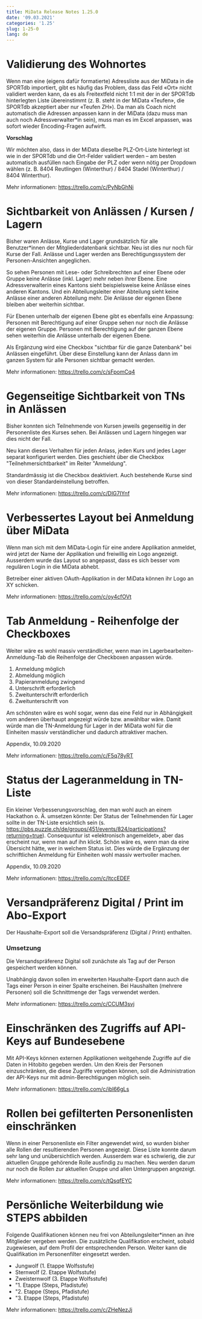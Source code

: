 ```yaml
---
title: MiData Release Notes 1.25.0
date: '09.03.2021'
categories: '1.25'
slug: 1-25-0
lang: de
---
```


# Validierung des Wohnortes
Wenn man eine (eigens dafür formatierte) Adressliste aus der MiData in die SPORTdb importiert, gibt es häufig das Problem, dass das Feld «Ort» nicht validiert werden kann, da es als Freitextfeld nicht 1:1 mit der in der SPORTdb hinterlegten Liste übereinstimmt (z. B. steht in der MiData «Teufen», die SPORTdb akzeptiert aber nur «Teufen ZH»). Da man als Coach nicht automatisch die Adressen anpassen kann in der MiData (dazu muss man auch noch Adressverwalter\*in sein), muss man es im Excel anpassen, was sofort wieder Encoding-Fragen aufwirft. 

**Vorschlag**

Wir möchten also, dass in der MiData dieselbe PLZ-Ort-Liste hinterlegt ist wie in der SPORTdb und die Ort-Felder validiert werden – am besten automatisch ausfüllen nach Eingabe der PLZ oder wenn nötig per Dropdown wählen (z. B. 8404 Reutlingen (Winterthur) / 8404 Stadel (Winterthur) / 8404 Winterthur).

Mehr informationen: https://trello.com/c/PyNbGhNi

# Sichtbarkeit von Anlässen / Kursen / Lagern
Bisher waren Anlässe, Kurse und Lager grundsätzlich für alle Benutzer\*innen der Mitgliederdatenbank sichtbar. Neu ist dies nur noch für Kurse der Fall. Anlässe und Lager werden ans Berechtigungssystem der Personen-Ansichten angeglichen.

So sehen Personen mit Lese- oder Schreibrechten auf einer Ebene oder Gruppe keine Anlässe (inkl. Lager) mehr neben ihrer Ebene. Eine Adressverwalterin eines Kantons sieht beispielsweise keine Anlässe eines anderen Kantons. Und ein Abteilungsleiter einer Abteilung sieht keine Anlässe einer anderen Abteilung mehr. Die Anlässe der eigenen Ebene bleiben aber weiterhin sichtbar.

Für Ebenen unterhalb der eigenen Ebene gibt es ebenfalls eine Anpassung: Personen mit Berechtigung auf einer Gruppe sehen nur noch die Anlässe der eigenen Gruppe. Personen mit Berechtigung auf der ganzen Ebene sehen weiterhin die Anlässe unterhalb der eigenen Ebene.

Als Ergänzung wird eine Checkbox "sichtbar für die ganze Datenbank" bei Anlässen eingeführt. Über diese Einstellung kann der Anlass dann im ganzen System für alle Personen sichtbar gemacht werden.

Mehr informationen: https://trello.com/c/sFpomCq4

# Gegenseitige Sichtbarkeit von TNs in Anlässen
Bisher konnten sich Teilnehmende von Kursen jeweils gegenseitig in der Personenliste des Kurses sehen. Bei Anlässen und Lagern hingegen war dies nicht der Fall. 

Neu kann dieses Verhalten für jeden Anlass, jeden Kurs und jedes Lager separat konfiguriert werden. Dies geschieht über die Checkbox "Teilnehmersichtbarkeit" im Reiter "Anmeldung".

Standardmässig ist die Checkbox deaktiviert. Auch bestehende Kurse sind von dieser Standardeinstellung betroffen.

Mehr informationen: https://trello.com/c/DlG7IYnf

# Verbessertes Layout bei Anmeldung über MiData
Wenn man sich mit dem MiData-Login für eine andere Applikation anmeldet, wird jetzt der Name der Applikation und freiwillig ein Logo angezeigt. Ausserdem wurde das Layout so angepasst, dass es sich besser vom regulären Login in die MiData abhebt.

Betreiber einer aktiven OAuth-Applikation in der MiData können ihr Logo an XY schicken.

Mehr informationen: https://trello.com/c/oy4cfOVt

# Tab Anmeldung - Reihenfolge der Checkboxes
Weiter wäre es wohl massiv verständlicher, wenn man im Lagerbearbeiten-Anmeldung-Tab die Reihenfolge der Checkboxen anpassen würde.
1.	Anmeldung möglich
2.	Abmeldung möglich
3.	Papieranmeldung zwingend
4.	Unterschrift erforderlich
5.	Zweitunterschrift erforderlich
6.	Zweitunterschrift von

Am schönsten wäre es wohl sogar, wenn das eine Feld nur in Abhängigkeit vom anderen überhaupt angezeigt würde bzw. anwählbar wäre.
Damit würde man die TN-Anmeldung für Lager in der MiData wohl für die Einheiten massiv verständlicher und dadurch attraktiver machen.

Appendix, 10.09.2020


Mehr informationen: https://trello.com/c/F5q78yRT

# Status der Lageranmeldung in TN-Liste
Ein kleiner Verbesserungsvorschlag, den man wohl auch an einem Hackathon o. Ä. umsetzen könnte:
Der Status der Teilnehmenden für Lager sollte in der TN-Liste ersichtlich sein (s. https://pbs.puzzle.ch/de/groups/451/events/824/participations?returning=true).
Consequuntur ist «elektronisch angemeldet», aber das erscheint nur, wenn man auf ihn klickt. Schön wäre es, wenn man da eine Übersicht hätte, wer in welchem Status ist.
Dies würde die Ergänzung der schriftlichen Anmeldung für Einheiten wohl massiv wertvoller machen.

Appendix, 10.09.2020

Mehr informationen: https://trello.com/c/ltccEDEF

# Versandpräferenz Digital / Print im Abo-Export
Der Haushalte-Export soll die Versandspräferenz (Digital / Print) enthalten.

### Umsetzung

Die Versandspräferenz Digital soll zunächste als Tag auf der Person gespeichert werden können. 

Unabhängig davon sollen im erweiterten Haushalte-Export dann auch die Tags einer Person in einer Spalte erscheinen. Bei Haushalten (mehrere Personen) soll die Schnittmenge der Tags verwendet werden.

Mehr informationen: https://trello.com/c/CCUM3svj

# Einschränken des Zugriffs auf API-Keys auf Bundesebene
Mit API-Keys können externen Applikationen weitgehende Zugriffe auf die Daten in Hitobito gegeben werden. Um den Kreis der Personen einzuschränken, die diese Zugriffe vergeben können, soll die Administration der API-Keys nur mit admin-Berechtigungen möglich sein.

Mehr informationen: https://trello.com/c/ibl66gLs

# Rollen bei gefilterten Personenlisten einschränken
Wenn in einer Personenliste ein Filter angewendet wird, so wurden bisher alle Rollen der resultierenden Personen angezeigt. Diese Liste konnte darum sehr lang und unübersichtlich werden. Ausserdem war es schwierig, die zur aktuellen Gruppe gehörende Rolle ausfindig zu machen. Neu werden darum nur noch die Rollen zur aktuellen Gruppe und allen Untergruppen angezeigt.

Mehr informationen: https://trello.com/c/tQsqfEYC

# Persönliche Weiterbildung wie STEPS abbilden
Folgende Qualifikationen können neu frei von Abteilungsleiter\*innen an ihre Mitglieder vergeben werden. Die zusätzliche Qualifikation erscheint, sobald zugewiesen, auf dem Profil der entsprechenden Person. Weiter kann die Qualifikation im Personenfilter eingesetzt werden.

-	Jungwolf (1. Etappe Wolfsstufe)
-	Sternwolf (2. Etappe Wolfsstufe)
-	Zweisternwolf (3. Etappe Wolfsstufe)
-	"1. Etappe (Steps, Pfadistufe)
-	"2. Etappe (Steps, Pfadistufe)
-	"3. Etappe (Steps, Pfadistufe)

Mehr informationen: https://trello.com/c/ZHeNezJj

